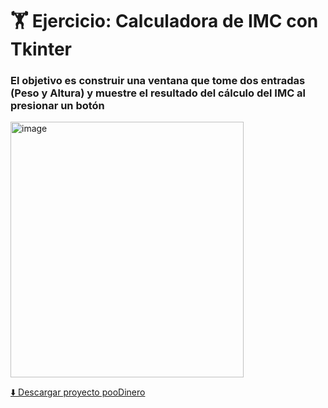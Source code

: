 # 🏋️ Ejercicio: Calculadora de IMC con Tkinter
### El objetivo es construir una ventana que tome dos entradas (Peso y Altura) y muestre el resultado del cálculo del IMC al presionar un botón

<img width="373" height="409" alt="image" src="https://github.com/user-attachments/assets/db189065-0621-4bf2-aa3c-051d429815f1" />


[⬇️ Descargar proyecto pooDinero](https://github.com/Benemerito86/2doDAM/blob/111d15937934198fed1c22ba3f626331e259367d/sistema_de_gestion_empresarial/poo_python_dinero/pooDinero.zip)
